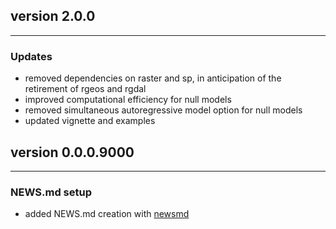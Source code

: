 ## version 2.0.0

---


### Updates

- removed dependencies on raster and sp, in anticipation of the retirement of rgeos and rgdal
- improved computational efficiency for null models
- removed simultaneous autoregressive model option for null models
- updated vignette and examples


## version 0.0.0.9000

---

### NEWS.md setup

- added NEWS.md creation with [newsmd](https://github.com/Dschaykib/newsmd)

